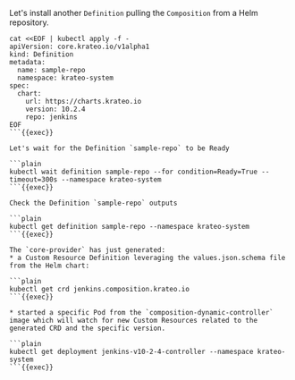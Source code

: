 Let's install another `Definition` pulling the `Composition` from a Helm repository.

```plain
cat <<EOF | kubectl apply -f -
apiVersion: core.krateo.io/v1alpha1
kind: Definition
metadata:
  name: sample-repo
  namespace: krateo-system
spec:
  chart:
    url: https://charts.krateo.io
    version: 10.2.4
    repo: jenkins
EOF
```{{exec}}

Let's wait for the Definition `sample-repo` to be Ready

```plain
kubectl wait definition sample-repo --for condition=Ready=True --timeout=300s --namespace krateo-system
```{{exec}}

Check the Definition `sample-repo` outputs

```plain
kubectl get definition sample-repo --namespace krateo-system
```{{exec}}

The `core-provider` has just generated:
* a Custom Resource Definition leveraging the values.json.schema file from the Helm chart:

```plain
kubectl get crd jenkins.composition.krateo.io
```{{exec}}

* started a specific Pod from the `composition-dynamic-controller` image which will watch for new Custom Resources related to the generated CRD and the specific version.

```plain
kubectl get deployment jenkins-v10-2-4-controller --namespace krateo-system
```{{exec}}
